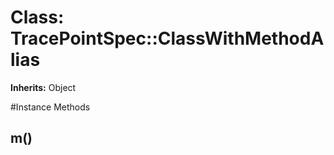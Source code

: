 # Class: TracePointSpec::ClassWithMethodAlias
**Inherits:** Object
    




#Instance Methods
## m() [](#method-i-m)

